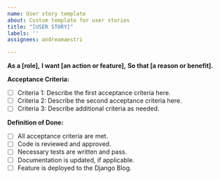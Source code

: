 ```yaml
---
name: User story template
about: Custom template for user stories
title: "[USER STORY]"
labels: ''
assignees: andreamaestri

---
```


**As a [role],**
**I want [an action or feature],**
**So that [a reason or benefit].**

**Acceptance Criteria:**
- [ ] Criteria 1: Describe the first acceptance criteria here.
- [ ] Criteria 2: Describe the second acceptance criteria here.
- [ ] Criteria 3: Describe additional criteria as needed.

**Definition of Done:**
- [ ] All acceptance criteria are met.
- [ ] Code is reviewed and approved.
- [ ] Necessary tests are written and pass.
- [ ] Documentation is updated, if applicable.
- [ ] Feature is deployed to the Django Blog.
